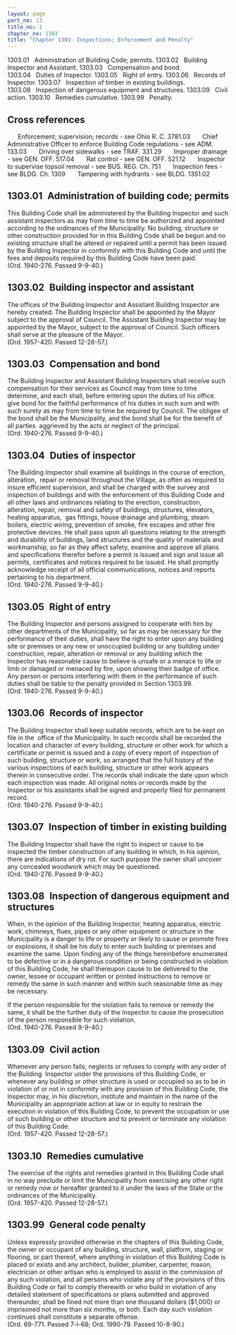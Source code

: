 ```yaml
---
layout: page
part_no: 13
title_no: 1
chapter_no: 1303
title: "Chapter 1303: Inspections; Enforcement and Penalty"
---
```


1303.01   Administration of Building Code; permits.
1303.02   Building Inspector and Assistant.
1303.03   Compensation and bond.
1303.04   Duties of Inspector.
1303.05   Right of entry.
1303.06   Records of Inspector.
1303.07   Inspection of timber in existing buildings.
1303.08   Inspection of dangerous equipment and structures.
1303.09   Civil action.
1303.10   Remedies cumulative.
1303.99   Penalty.

## Cross references

      Enforcement; supervision; records - see Ohio R. C. 3781.03
      Chief Administrative Officer to enforce Building Code regulations - see
ADM.
133.03
      Driving over sidewalks - see TRAF.
331.29
      Improper drainage - see GEN. OFF. 517.04
      Rat control - see GEN. OFF.
521.12
      Inspector to supervise topsoil removal - see BUS. REG. Ch.
751
      Inspection fees - see BLDG. Ch.
1309
      Tampering with hydrants - see BLDG.
1351.02

## 1303.01   Administration of building code; permits

This Building Code shall be administered by the Building Inspector and such
assistant inspectors as may from time to time be authorized and appointed
according to the ordinances of the Municipality. No building, structure or
other construction provided for in this Building Code shall be begun and no
existing structure shall be altered or repaired until a permit has been issued
by the Building Inspector in conformity with this Building Code and until the
fees and deposits required by this Building Code have been paid.  
(Ord. 1940-276. Passed 9-9-40.)

## 1303.02   Building inspector and assistant

The offices of the Building Inspector and Assistant Building Inspector are
hereby created. The Building Inspector shall be appointed by the Mayor subject
to the approval of Council. The Assistant Building Inspector may be appointed
by the Mayor, subject to the approval of Council. Such officers shall serve at
the pleasure of the Mayor.  
(Ord. 1957-420. Passed 12-28-57.)

## 1303.03   Compensation and bond

The Building Inspector and Assistant Building Inspectors shall receive such
compensation for their services as Council may from time to time determine, and
each shall, before entering upon the duties of his office. give bond for the
faithful performance of his duties in such sum and with such surety as may from
time to time be required by Council. The obligee of the bond shall be the
Municipality, and the bond shall be for the benefit of all parties  aggrieved
by the acts or neglect of the principal.  
(Ord. 1940-276. Passed 9-9-40.)

## 1303.04   Duties of inspector

The Building Inspector shall examine all buildings in the course of
erection, alteration,  repair or removal throughout the Village, as often as
required to insure efficient supervision, and shall be charged with the survey
and inspection of buildings and with the enforcement of this Building Code and
all other laws and ordinances relating to the erection, construction,
alteration, repair, removal and safety of buildings, structures, elevators,
heating apparatus,  gas fittings, house drainage and plumbing, steam boilers,
electric wiring, prevention of smoke, fire escapes and other fire protective
devices. He shall pass upon all questions relating to the strength and
durability of buildings, land structures and the quality of materials and
workmanship, so far as they affect safety, examine and approve all plans and
specifications therefor before a permit is issued and sign and issue all
permits, certificates and notices required to be issued. He shall promptly
acknowledge receipt of all official communications, notices and reports
pertaining to his department.  
(Ord. 1940-276. Passed 9-9-40.)

## 1303.05   Right of entry

The Building Inspector and persons assigned to cooperate with him by other
departments of the Municipality, so far as may be necessary for the performance
of their duties, shall have the right to enter upon any building site or
premises or any new or unoccupied building or any building under construction,
repair, alteration or removal or any building which the Inspector has
reasonable cause to believe is unsafe or a menace to life or limb or damaged or
menaced by fire, upon showing their badge of office. Any person or persons
interfering with them in the performance of such duties shall be liable to the
penalty provided in Section 1303.99.  
(Ord. 1940-276. Passed 9-9-40.)

## 1303.06   Records of inspector

The Building Inspector shall keep suitable records, which are to be kept on
file in the  office of the Municipality. In such records shall be recorded the
location and character of every building, structure or other work for which a
certificate or permit is issued and a copy of every report of inspection of
such building, structure or work, so arranged that the full history of the
various inspections of each building, structure or other work appears therein
in consecutive order. The records shall indicate the date upon which each
inspection was made. All original notes or records made by the Inspector or his
assistants shall be signed and properly filed for permanent record.  
(Ord. 1940-276. Passed 9-9-40.)

## 1303.07   Inspection of timber in existing building

The Building Inspector shall have the right to inspect or cause to be
inspected the timber construction of any building in which, in his opinion,
there are indications of dry rot. For such purpose the owner shall uncover any
concealed woodwork which may be questioned.  
(Ord. 1940-276. Passed 9-9-40.)

## 1303.08   Inspection of dangerous equipment and structures

When, in the opinion of the Building Inspector, heating apparatus, electric
work, chimneys, flues, pipes or any other equipment or structure in the
Municipality is a danger to life or property or likely to cause or promote
fires or explosions, it shall be his duty to enter such building or premises
and examine the same. Upon finding any of the things hereinbefore enumerated to
be defective or in a dangerous condition or being constructed in violation of
this Building Code, he shall thereupon cause to be delivered to the owner,
lessee or occupant written or printed instructions to remove or remedy the same
in such manner and within such reasonable time as may be necessary.

If the person responsible for the violation fails to remove or remedy the
same, it shall be the further duty of the Inspector to cause the prosecution of
the person responsible for such violation.  
(Ord. 1940-276. Passed 9-9-40.)

## 1303.09   Civil action

Whenever any person fails, neglects or refuses to comply with any order of
the Building  Inspector under the provisions of this Building Code, or whenever
any building or other structure is used or occupied so as to be in violation of
or not in conformity with any provision of this Building Code, the Inspector
may, in his discretion, institute and maintain in the name of the Municipality
an appropriate action at law or in equity to restrain the execution in
violation of this Building Code, to prevent the occupation or use of such
building or other structure and to prevent or terminate any violation of this
Building Code.  
(Ord. 1957-420. Passed 12-28-57.)

## 1303.10   Remedies cumulative

The exercise of the rights and remedies granted in this Building Code shall
in no way preclude or limit the Municipality from exercising any other right or
remedy now or hereafter granted to it under the laws of the State or the
ordinances of the Municipality.  
(Ord. 1957-420. Passed 12-28-57.)

## 1303.99   General code penalty

Unless expressly provided otherwise in the chapters of this Building Code,
the owner or occupant of any building, structure, wall, platform, staging or
flooring, or part thereof, where anything in violation of this Building Code is
placed or exists and any architect, builder, plumber, carpenter, mason,
electrician or other artisan who is employed to assist in the commission of any
such violation, and all persons who violate any of the provisions of this
Building Code or fail to comply therewith or who build in violation of any
detailed statement of specifications or plans submitted and approved
thereunder, shall be fined not more than one thousand dollars ($1,000) or
imprisoned not more than six months, or both. Each day such violation continues
shall constitute a separate offense.  
(Ord. 69-771. Passed 7-l-68; Ord. 1990-79. Passed 10-8-90.)
